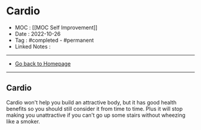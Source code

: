 # Cardio
- MOC : [[MOC Self Improvement]]
- Date : 2022-10-26
- Tag : #completed - #permanent 
- Linked Notes : 
-------------------
- [Go back to Homepage](https://misudashi.ga/)
-----

## Cardio

Cardio won't help you build an attractive body, but it has good health benefits so you should still consider it from time to time. Plus it will stop making you unattractive if you can't go up some stairs without wheezing like a smoker.